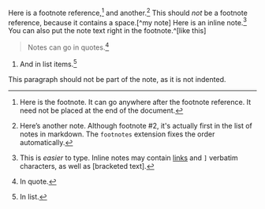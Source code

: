 Here is a footnote reference,[^1] and another.[^2] This should *not* be a footnote reference, because it contains a space.[^my note] Here is an inline note.[^3] You can also put the note text right in the footnote.^[like this]

> Notes can go in quotes.[^4]

1.  And in list items.[^5]

This paragraph should not be part of the note, as it is not indented.

[^2]: Here’s another note. Although footnote #2, it's actually first in the list of notes in 
      markdown. The `footnotes` extension fixes the order automatically.

[^1]: Here is the footnote. It can go anywhere after the footnote reference. It need not be placed 
      at the end of the document.

[^3]: This is *easier* to type. Inline notes may contain [links](http://google.com) and `]` 
      verbatim characters, as well as [bracketed text].

[^4]: In quote.

[^5]: In list.
